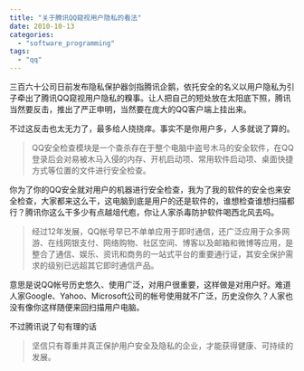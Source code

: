 ```yaml
---
title: "关于腾讯QQ窥视用户隐私的看法"
date: 2010-10-13
categories: 
  - "software_programming"
tags: 
  - "qq"
---
```


三百六十公司日前发布隐私保护器剑指腾讯企鹅，依托安全的名义以用户隐私为引子牵出了腾讯QQ窥视用户隐私的糗事。让人把自己的短处放在太阳底下照，腾讯当然要反击，推出了严正申明，当然要在庞大的QQ客户端上挂出来。

不过这反击也太无力了，最多给人挠挠痒。事实不是你用户多，人多就说了算的。

> QQ安全检查模块是一个查杀存在于整个电脑中盗号木马的安全软件，在QQ登录后会对易被木马入侵的内存、开机启动项、常用软件启动项、桌面快捷方式等位置的文件进行安全检查。

你为了你的QQ安全就对用户的机器进行安全检查，我为了我的软件的安全也来安全检查，大家都来这么干，这电脑到底是用户的还是软件的，谁想检查谁想扫描都行？腾讯你这么干多少有点越俎代庖，你让人家杀毒防护软件喝西北风去吗。

> 经过12年发展，QQ帐号早已不单单应用于即时通信，还广泛应用于众多网游、在线网银支付、网络购物、社区空间、博客以及邮箱和微博等应用，是整合了通信、娱乐、资讯和商务的一站式平台的重要通行证，其安全保护需求的级别已远超其它即时通信产品。

意思是说QQ帐号历史悠久、使用广泛，对用户很重要，这样做是对用户好。难道人家Google、Yahoo、Microsoft公司的帐号使用就不广泛，历史没你久？人家也没有像你这样随便来回扫描用户电脑。

不过腾讯说了句有理的话

> 坚信只有尊重并真正保护用户安全及隐私的企业，才能获得健康、可持续的发展。

